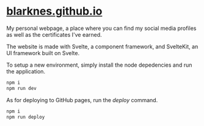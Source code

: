# [blarknes.github.io](https://blarknes.github.io/)

My personal webpage, a place where you can find my social media profiles as well as the certificates I've earned.

The website is made with Svelte, a component framework, and SvelteKit, an UI framework built on Svelte.

To setup a new environment, simply install the node depedencies and run the application.

```sh
npm i
npm run dev
```

As for deploying to GitHub pages, run the _deploy_ command.

```sh
npm i
npm run deploy
```
